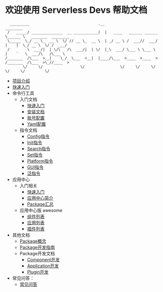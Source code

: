 # 欢迎使用 Serverless Devs 帮助文档

```
  _________                               .__                         ________                     
 /   _____/ ______________  __ ___________|  |   ____   ______ ______ \______ \   _______  ________
 \_____  \_/ __ \_  __ \  \/ // __ \_  __ \  | _/ __ \ /  ___//  ___/  |    |  \_/ __ \  \/ /  ___/
 /        \  ___/|  | \/\   /\  ___/|  | \/  |_\  ___/ \___ \ \___ \   |    `   \  ___/\   /\___ \ 
/_______  /\___  >__|    \_/  \___  >__|  |____/\___  >____  >____  > /_______  /\___  >\_//____  >
        \/     \/                 \/                \/     \/     \/          \/     \/         \/ 
```

* [项目介绍](./Serverless-Devs/Serverless-Devs介绍.md)
* [快速入门](./Serverless-Devs/快速入门.md)
* 命令行工具
  * 入门文档
    * [快速入门](./Serverless-Devs-Tool/快速开始.md)
    * [安装文档](./Serverless-Devs-Tool/工具安装.md)
    * [账号配置](./Serverless-Devs-Tool/密钥配置.md)
    * [Yaml配置](./Serverless-Devs-Tool/Yaml格式规范.md)
  * 指令文档
    * [Config指令](./Serverless-Devs-Tool/指令相关/Config指令.md)
    * [Init指令](./Serverless-Devs-Tool/指令相关/Init指令.md)
    * [Search指令](./Serverless-Devs-Tool/指令相关/Search指令.md)
    * [Set指令](./Serverless-Devs-Tool/指令相关/Set指令.md)
    * [Platform指令](./Serverless-Devs-Tool/指令相关/Platform指令.md)
    * [GUI指令](./Serverless-Devs-Tool/指令相关/Gui指令.md)
    * [泛指令](./Serverless-Devs-Tool/指令相关/泛指令.md)
* 应用中心
  * 入门相关
    * [快速入门](./Serverless-Devs-App-Store/快速开始.md)
    * [应用中心简介](./Serverless-Devs-App-Store/Serverless-Devs-App-Store介绍.md)
    * [Package汇总](./Serverless-Devs-App-Store/Package汇总.md)
  * 应用中心版 awesome
    * [组件列表](https://github.com/Serverless-Devs/Components)
    * [应用列表](https://github.com/Serverless-Devs/Applications)
    * [插件列表](https://github.com/Serverless-Devs/Plugin)
* 其他文档
  * [Package概念](./Serverless-Devs/Package相关/Package概念区分.md)
  * [Package开发指南](./Serverless-Devs/Package相关/Package开发指南.md)
  * Package开发文档
    * [Component开发](./Serverless-Devs/Package相关/开发文档/Component开发.md) 
    * [Application开发](./Serverless-Devs/Package相关/开发文档/Application开发.md) 
    * [Plugin开发](./Serverless-Devs/Package相关/开发文档/Plugin开发.md) 
* 常见问答：
  * [常见问答](./faq.md)